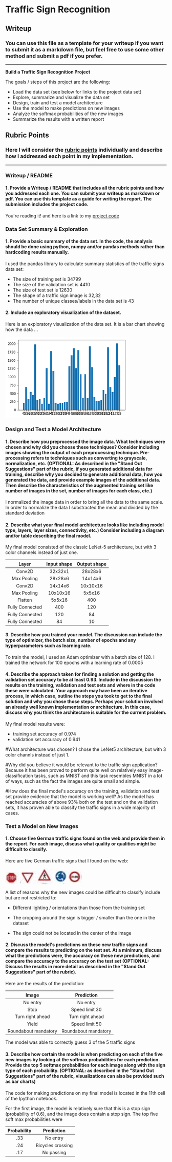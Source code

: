 # **Traffic Sign Recognition** 

## Writeup

### You can use this file as a template for your writeup if you want to submit it as a markdown file, but feel free to use some other method and submit a pdf if you prefer.

---

**Build a Traffic Sign Recognition Project**

The goals / steps of this project are the following:
* Load the data set (see below for links to the project data set)
* Explore, summarize and visualize the data set
* Design, train and test a model architecture
* Use the model to make predictions on new images
* Analyze the softmax probabilities of the new images
* Summarize the results with a written report


[//]: # (Image References)

[image1]: ./examples/counts.png "Visualization"
[image3]: ./examples/random_noise.jpg "Random Noise"
[image4]: ./examples/pic-1.jpeg "Traffic Sign 1"
[image5]: ./examples/pic-2.jpeg "Traffic Sign 2"
[image6]: ./examples/pic-3.jpeg "Traffic Sign 3"
[image7]: ./examples/pic-4.jpeg "Traffic Sign 4"
[image8]: ./examples/pic-5.png "Traffic Sign 5"

## Rubric Points
### Here I will consider the [rubric points](https://review.udacity.com/#!/rubrics/481/view) individually and describe how I addressed each point in my implementation.  

---
### Writeup / README

#### 1. Provide a Writeup / README that includes all the rubric points and how you addressed each one. You can submit your writeup as markdown or pdf. You can use this template as a guide for writing the report. The submission includes the project code.

You're reading it! and here is a link to my [project code](https://github.com/Gliganu/CarND-Traffic-Sign-Classifier-Project)

### Data Set Summary & Exploration

#### 1. Provide a basic summary of the data set. In the code, the analysis should be done using python, numpy and/or pandas methods rather than hardcoding results manually.

I used the pandas library to calculate summary statistics of the traffic
signs data set:

* The size of training set is 34799
* The size of the validation set is 4410
* The size of test set is 12630
* The shape of a traffic sign image is 32,32
* The number of unique classes/labels in the data set is 43

#### 2. Include an exploratory visualization of the dataset.

Here is an exploratory visualization of the data set. It is a bar chart showing how the data ...

![alt text][image1]

### Design and Test a Model Architecture

#### 1. Describe how you preprocessed the image data. What techniques were chosen and why did you choose these techniques? Consider including images showing the output of each preprocessing technique. Pre-processing refers to techniques such as converting to grayscale, normalization, etc. (OPTIONAL: As described in the "Stand Out Suggestions" part of the rubric, if you generated additional data for training, describe why you decided to generate additional data, how you generated the data, and provide example images of the additional data. Then describe the characteristics of the augmented training set like number of images in the set, number of images for each class, etc.)

I normalized the image data in order to bring all the data to the same scale. In order to normalize the data I substracted the mean and divided by the standard deviation

#### 2. Describe what your final model architecture looks like including model type, layers, layer sizes, connectivity, etc.) Consider including a diagram and/or table describing the final model.

My final model consisted of the classic LeNet-5 architecture, but with 3 color channels instead of just one.

| Layer			        |     Input shape |  Output shape  |
|:---------------------:|:---------------:|:--------------:|
| Conv2D                | 32x32x1   	  | 28x28x6        |
| Max Pooling           | 28x28x6         | 14x14x6        |
| Conv2D                | 14x14x6         | 10x10x16       |
| Max Pooling		    | 10x10x16        | 5x5x16         |
| Flatten               | 5x5x16          | 400            |
| Fully Connected       | 400             | 120            |
| Fully Connected       | 120             | 84             |
| Fully Connected       | 84              | 10             |

#### 3. Describe how you trained your model. The discussion can include the type of optimizer, the batch size, number of epochs and any hyperparameters such as learning rate.

To train the model, I used an Adam optimizer with a batch size of 128. I trained the network for 100 epochs with a learning rate of 0.0005

#### 4. Describe the approach taken for finding a solution and getting the validation set accuracy to be at least 0.93. Include in the discussion the results on the training, validation and test sets and where in the code these were calculated. Your approach may have been an iterative process, in which case, outline the steps you took to get to the final solution and why you chose those steps. Perhaps your solution involved an already well known implementation or architecture. In this case, discuss why you think the architecture is suitable for the current problem.

My final model results were:
* training set accuracy of 0.974
* validation set accuracy of 0.941

#What architecture was chosen?
I chose the LeNet5 architecture, but with 3 color channls instead of just 1.

#Why did you believe it would be relevant to the traffic sign application?
Because it has been proved to perform quite well on relatively easy image-classification tasks, such as MNIST and this task resembles MNIST in a lot of ways, such as the fact the images are quite small and simple. 

#How does the final model's accuracy on the training, validation and test set provide evidence that the model is working well?
As the model has reached accuracies of above 93% both on the test and on the validation sets, it has proven able to classify the traffic signs in a wide majority of cases.

### Test a Model on New Images

#### 1. Choose five German traffic signs found on the web and provide them in the report. For each image, discuss what quality or qualities might be difficult to classify.

Here are five German traffic signs that I found on the web:

![alt text][image4] ![alt text][image5] ![alt text][image6] 
![alt text][image7] ![alt text][image8]

A list of reasons why the new images could be difficult to classify include but are not restricted to:

- Different lighting / orientations than those from the training set

- The cropping around the sign is bigger / smaller than the one in the dataset

- The sign could not be located in the center of the image

#### 2. Discuss the model's predictions on these new traffic signs and compare the results to predicting on the test set. At a minimum, discuss what the predictions were, the accuracy on these new predictions, and compare the accuracy to the accuracy on the test set (OPTIONAL: Discuss the results in more detail as described in the "Stand Out Suggestions" part of the rubric).

Here are the results of the prediction:

| Image			        |     Prediction	        					| 
|:---------------------:|:---------------------------------------------:| 
| No entry      		| No entry   									| 
| Stop      			| Speed limit 30                                |
| Turn right ahead		| Turn right ahead                              |
| Yield	      		    | Speed limit 50                                |
| Roundabout mandatory  | Roundabout mandatory                          |


The model was able to correctly guess 3 of the 5 traffic signs

#### 3. Describe how certain the model is when predicting on each of the five new images by looking at the softmax probabilities for each prediction. Provide the top 5 softmax probabilities for each image along with the sign type of each probability. (OPTIONAL: as described in the "Stand Out Suggestions" part of the rubric, visualizations can also be provided such as bar charts)

The code for making predictions on my final model is located in the 11th cell of the Ipython notebook.

For the first image, the model is relatively sure that this is a stop sign (probability of 0.6), and the image does contain a stop sign. The top five soft max probabilities were

| Probability         	|     Prediction	        					| 
|:---------------------:|:---------------------------------------------:| 
| .33        			| No entry   									| 
| .24     				| Bicycles crossing                             |
| .17					| No passing									|

 